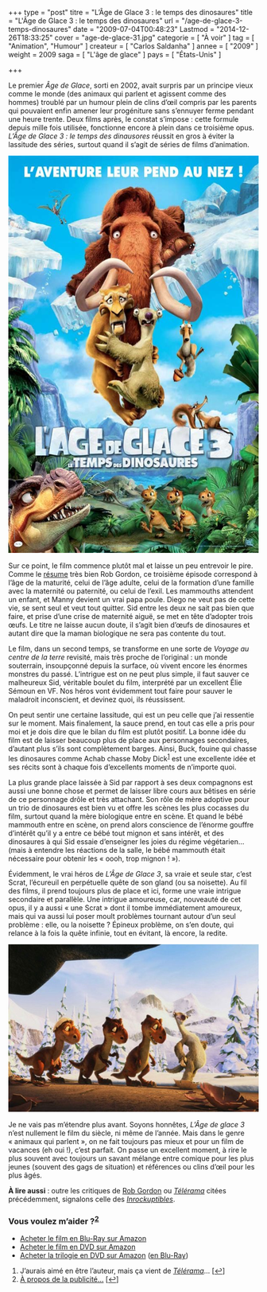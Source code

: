 +++
type = "post"
titre = "L&rsquo;Âge de Glace 3 : le temps des dinosaures"
title = "L'Âge de Glace 3 : le temps des dinosaures"
url = "/age-de-glace-3-temps-dinosaures"
date = "2009-07-04T00:48:23"
Lastmod = "2014-12-26T18:33:25"
cover = "age-de-glace-31.jpg"
categorie = [ "À voir" ]
tag = [ "Animation", "Humour" ]
createur = [ "Carlos Saldanha" ]
annee = [ "2009" ]
weight = 2009
saga = [ "L'âge de glace" ]
pays = [ "États-Unis" ]

+++

<p>Le premier <em>Âge de Glace</em>, sorti en 2002, avait surpris par un principe vieux comme le monde (des animaux qui parlent et agissent comme des hommes) troublé par un humour plein de clins d&rsquo;œil compris par les parents qui pouvaient enfin amener leur progéniture sans s&rsquo;ennuyer ferme pendant une heure trente. Deux films après, le constat s&rsquo;impose : cette formule depuis mille fois utilisée, fonctionne encore à plein dans ce troisième opus. <em>L&rsquo;Âge de Glace 3 : le temps des dinausores</em> réussit en gros à éviter la lassitude des séries, surtout quand il s&rsquo;agit de séries de films d&rsquo;animation.</p>
<div style="text-align: center;"><a href="http://www.allocine.fr/film/fichefilm_gen_cfilm=126112.html"><img src="age-de-glace-3.jpg" border="0" alt="age-de-glace-3.jpg" width="600" height="799" /></a></div>
<p>Sur ce point, le film commence plutôt mal et laisse un peu entrevoir le pire. Comme le <a href="http://www.toujoursraison.com/2009/06/lage-de-glace-3-le-temps-des-dinosaures.html">résume</a> très bien Rob Gordon, ce troisième épisode correspond à l&rsquo;âge de la maturité, celui de l&rsquo;âge adulte, celui de la formation d&rsquo;une famille avec la maternité ou paternité, ou celui de l&rsquo;exil. Les mammouths attendent un enfant, et Manny devient un vrai papa poule. Diego ne veut pas de cette vie, se sent seul et veut tout quitter. Sid entre les deux ne sait pas bien que faire, et prise d&rsquo;une crise de maternité aiguë, se met en tête d&rsquo;adopter trois œufs. Le titre ne laisse aucun doute, il s&rsquo;agit bien d&rsquo;œufs de dinosaures et autant dire que la maman biologique ne sera pas contente du tout.</p>
<p>Le film, dans un second temps, se transforme en une sorte de <em>Voyage au centre de la terre</em> revisité, mais très proche de l&rsquo;original : un monde souterrain, insoupçonné depuis la surface, où vivent encore les énormes monstres du passé. L&rsquo;intrigue est on ne peut plus simple, il faut sauver ce malheureux Sid, véritable boulet du film, interprété par un excellent Élie Sémoun en VF. Nos héros vont évidemment tout faire pour sauver le maladroit inconscient, et devinez quoi, ils réussissent.</p>
<p>On peut sentir une certaine lassitude, qui est un peu celle que j&rsquo;ai ressentie sur le moment. Mais finalement, la sauce prend, en tout cas elle a pris pour moi et je dois dire que le bilan du film est plutôt positif. La bonne idée du film est de laisser beaucoup plus de place aux personnages secondaires, d&rsquo;autant plus s&rsquo;ils sont complètement barges. Ainsi, Buck, fouine qui chasse les dinosaures comme Achab chasse Moby Dick<sup><a href="#footnote_0_1594" id="identifier_0_1594" class="footnote-link footnote-identifier-link" title="J&rsquo;aurais aim&eacute; en &ecirc;tre l&rsquo;auteur, mais &ccedil;a vient de T&eacute;l&eacute;rama&hellip;">1</a></sup> est une excellente idée et ses récits sont à chaque fois d&rsquo;excellents moments de n&rsquo;importe quoi.</p>
<p>La plus grande place laissée à Sid par rapport à ses deux compagnons est aussi une bonne chose et permet de laisser libre cours aux bêtises en série de ce personnage drôle et très attachant. Son rôle de mère adoptive pour un trio de dinosaures est bien vu et offre les scènes les plus cocasses du film, surtout quand la mère biologique entre en scène. Et quand le bébé mammouth entre en scène, on prend alors conscience de l&rsquo;énorme gouffre d&rsquo;intérêt qu&rsquo;il y a entre ce bébé tout mignon et sans intérêt, et des dinosaures à qui Sid essaie d&rsquo;enseigner les joies du régime végétarien&#8230; (mais à entendre les réactions de la salle, le bébé mammouth était nécessaire pour obtenir les &laquo;&nbsp;oooh, trop mignon !&nbsp;&raquo;).</p>
<p>Évidemment, le vrai héros de <em>L&rsquo;Âge de Glace 3</em>, sa vraie et seule star, c&rsquo;est Scrat, l&rsquo;écureuil en perpétuelle quête de son gland (ou sa noisette). Au fil des films, il prend toujours plus de place et ici, forme une vraie intrigue secondaire et parallèle. Une intrigue amoureuse, car, nouveauté de cet opus, il y a aussi &laquo;&nbsp;une Scrat&nbsp;&raquo; dont il tombe immédiatement amoureux, mais qui va aussi lui poser moult problèmes tournant autour d&rsquo;un seul problème : elle, ou la noisette ? Épineux problème, on s&rsquo;en doute, qui relance à la fois la quête infinie, tout en évitant, là encore, la redite.</p>
<div style="text-align: center;"><img src="l-age-de-glace-3-le-temps-des-dinosaures-2009-15481-1400892170.jpg" border="0" alt="l-age-de-glace-3-le-temps-des-dinosaures-2009-15481-1400892170.jpg" width="600" height="337" /></div>
<p>Je ne vais pas m&rsquo;étendre plus avant. Soyons honnêtes, <em>L&rsquo;Âge de glace 3</em> n&rsquo;est nullement le film du siècle, ni même de l&rsquo;année. Mais dans le genre &laquo;&nbsp;animaux qui parlent&nbsp;&raquo;, on ne fait toujours pas mieux et pour un film de vacances (eh oui !), c&rsquo;est parfait. On passe un excellent moment, à rire le plus souvent avec toujours un savant mélange entre comique pour les plus jeunes (souvent des gags de situation) et références ou clins d&rsquo;œil pour les plus âgés.</p>
<p><strong>À lire aussi</strong> : outre les critiques de <a href="http://www.toujoursraison.com/2009/06/lage-de-glace-3-le-temps-des-dinosaures.html">Rob Gordon</a> ou <em><a href="http://www.telerama.fr/cinema/films/l-age-de-glace-3-le-temps-des-dinosaures,386555,critique.php">Télérama</a></em> citées précédemment, signalons celle des <a href="http://www.lesinrocks.com/cine/cinema-article/t/1246027620/article/lage-de-glace-3-le-temps-des-dinosaures/"><em>Inrockuptibles</em></a>.</p>
<div class="amazon">
<h3>Vous voulez m&rsquo;aider ?<sup><a href="#footnote_1_1594" id="identifier_1_1594" class="footnote-link footnote-identifier-link" title="&Agrave; propos de la publicit&eacute;&hellip;">2</a></sup></h3>
<ul>
<li><a href="http://www.amazon.fr/gp/product/B002HMC17Y/ref=as_li_ss_tl?ie=UTF8&#038;tag=leblogdenic07-21&#038;linkCode=as2&#038;camp=1642&#038;creative=19458&#038;creativeASIN=B002HMC17Y">Acheter le film en Blu-Ray sur Amazon</a></li>
<li><a href="http://www.amazon.fr/gp/product/B002HMC17O/ref=as_li_ss_tl?ie=UTF8&#038;tag=leblogdenic07-21&#038;linkCode=as2&#038;camp=1642&#038;creative=19458&#038;creativeASIN=B002HMC17O">Acheter le film en DVD sur Amazon</a></li>
<li><a href="http://www.amazon.fr/gp/product/B002HMC188/ref=as_li_ss_tl?ie=UTF8&#038;tag=leblogdenic07-21&#038;linkCode=as2&#038;camp=1642&#038;creative=19458&#038;creativeASIN=B002HMC188">Acheter la trilogie en DVD sur Amazon</a> (<a href="http://www.amazon.fr/gp/product/B002HMC18I/ref=as_li_ss_tl?ie=UTF8&#038;tag=leblogdenic07-21&#038;linkCode=as2&#038;camp=1642&#038;creative=19458&#038;creativeASIN=B002HMC18I">en Blu-Ray</a>)</li>
</ul>
</div>
<ol class="footnotes"><li id="footnote_0_1594" class="footnote">J&rsquo;aurais aimé en être l&rsquo;auteur, mais ça vient de <em><a href="http://www.telerama.fr/cinema/films/l-age-de-glace-3-le-temps-des-dinosaures,386555,critique.php">Télérama</a></em>&#8230; [<a href="#identifier_0_1594" class="footnote-link footnote-back-link">&#8617;</a>]</li><li id="footnote_1_1594" class="footnote"><a href="http://voiretmanger.fr/a-propos/publicite/">À propos de la publicité…</a> [<a href="#identifier_1_1594" class="footnote-link footnote-back-link">&#8617;</a>]</li></ol>
